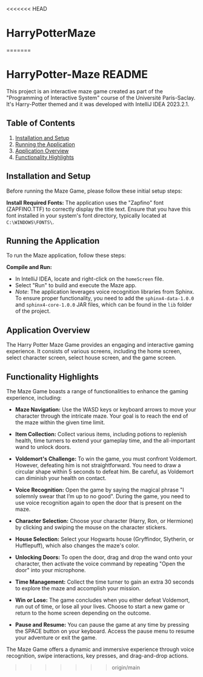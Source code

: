 <<<<<<< HEAD
# HarryPotterMaze
=======
# HarryPotter-Maze README

This project is an interactive maze game created as part of the "Programming of Interactive System" course of the Université Paris-Saclay. It's Harry-Potter themed and it was developed with IntelliJ IDEA 2023.2.1.

## Table of Contents
1. [Installation and Setup](#installation-and-setup)
2. [Running the Application](#running-the-application)
3. [Application Overview](#application-overview)
4. [Functionality Highlights](#functionality-highlights)

## Installation and Setup
Before running the Maze Game, please follow these initial setup steps:

**Install Required Fonts:**
   The application uses the "Zapfino" font (ZAPFINO.TTF) to correctly display the 
title text. Ensure that you have this font installed in your system's font 
directory, typically located at `C:\WINDOWS\FONTS\`.

## Running the Application
To run the Maze application, follow these steps:

**Compile and Run:**
   - In IntelliJ IDEA, locate and right-click on the `homeScreen` file.
   - Select "Run" to build and execute the Maze app.
   - *Note*: The application leverages voice recognition libraries from Sphinx. To ensure proper functionality, you need to add the `sphinx4-data-1.0.0` and `sphinx4-core-1.0.0` JAR files, which can be found in the `lib` folder of the project.
   
## Application Overview
The Harry Potter Maze Game provides an engaging and interactive gaming experience. It consists of various screens, including the home screen, select character screen, select house screen, and the game screen.

## Functionality Highlights
The Maze Game boasts a range of functionalities to enhance the gaming experience, including:

- **Maze Navigation:** Use the WASD keys or keyboard arrows to move your character through the intricate maze. Your goal is to reach the end of the maze within the given time limit.

- **Item Collection:** Collect various items, including potions to replenish health, time turners to extend your gameplay time, and the all-important wand to unlock doors.

- **Voldemort's Challenge:** To win the game, you must confront Voldemort. However, defeating him is not straightforward. You need to draw a circular shape within 5 seconds to defeat him. Be careful, as Voldemort can diminish your health on contact.

- **Voice Recognition:** Open the game by saying the magical phrase "I solemnly swear that I’m up to no good". During the game, you need to use voice recognition again to open the door that is present on the maze.

- **Character Selection:** Choose your character (Harry, Ron, or Hermione) by clicking and swiping the mouse on the character stickers.

- **House Selection:** Select your Hogwarts house (Gryffindor, Slytherin, or Hufflepuff), which also changes the maze's color.

- **Unlocking Doors:** To open the door, drag and drop the wand onto your character, then activate the voice command by repeating "Open the door" into your microphone.

- **Time Management:** Collect the time turner to gain an extra 30 seconds to explore the maze and accomplish your mission.

- **Win or Lose:** The game concludes when you either defeat Voldemort, run out of time, or lose all your lives. Choose to start a new game or return to the home screen depending on the outcome.

- **Pause and Resume:** You can pause the game at any time by pressing the SPACE button on your keyboard. Access the pause menu to resume your adventure or exit the game.

The Maze Game offers a dynamic and immersive experience through voice recognition, swipe interactions, key presses, and drag-and-drop actions. 
>>>>>>> origin/main
